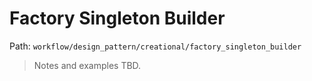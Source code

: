 # Factory Singleton Builder

Path: `workflow/design_pattern/creational/factory_singleton_builder`

> Notes and examples TBD.
